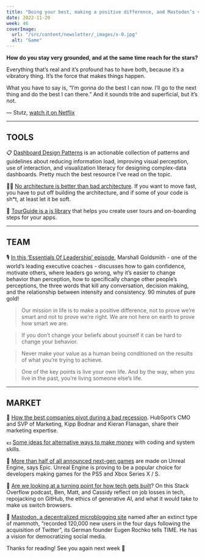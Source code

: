 ```yaml
---
title: "Doing your best, making a positive difference, and Mastodon’s vision"
date: 2022-11-20
week: 46
coverImage:
  url: "/src/content/newsletter/_images/x-0.jpg"
  alt: "Game"
---
```


**How do you stay very grounded, and at the same time reach for the stars?**

Everything that’s real and it’s profound has to have both, because it’s a vibratory thing. It’s the force that makes things happen.

What you have to say is, “I’m gonna do the best I can now. I’ll go to the next thing and do the best I can there.” And it sounds trite and superficial, but it’s not.

— Stutz, [watch it on Netflix](https://www.netflix.com/browse?jbv=81387962)

---

## TOOLS

📋 [Dashboard Design Patterns](https://dashboarddesignpatterns.github.io/) is an actionable collection of patterns and guidelines about reducing information load, improving visual perception, use of interaction, and visualization literacy for designing complex-data dashboards. Pretty much the best resource I've read on the topic.

👨‍💻 [No architecture is better than bad architecture](https://rogovoy.me/blog/no-architecture?utm_source=makersmansion). If you want to move fast, you have to put off building the architecture, and if some of your code is sh\*t, at least let it be soft.

🖖 [TourGuide is a js library](https://github.com/sjmc11/tourguide-js) that helps you create user tours and on-boarding steps for your apps.

---

## TEAM

🎙️ [In this ‘Essentials Of Leadership’ episode](https://www.youtube.com/watch?v=LFhyL4pqqc8), Marshall Goldsmith - one of the world’s leading executive coaches - discusses how to gain confidence, motivate others, where leaders go wrong, why it’s easier to change behavior than perception, how to specifically change other people’s perceptions, the three words that kill any conversation, decision making, and the relationship between intensity and consistency. 90 minutes of pure gold!

> Our mission in life is to make a positive difference, not to prove we’re smart and not to prove we’re right. We are not here on earth to prove how smart we are.

> If you don’t change your beliefs about yourself it can be hard to change your behavior.

> Never make your value as a human being conditioned on the results of what you’re trying to achieve.

> One of the key points is live your own life. And by the way, when you live in the past, you’re living someone else’s life.

---

## MARKET

🎥 [How the best companies pivot during a bad recession](https://www.youtube.com/watch?v=MTypPo4T6t0). HubSpot’s CMO and SVP of Marketing, Kipp Bodnar and Kieran Flanagan, share their marketing expertise.

💶 [Some ideas for alternative ways to make money](https://news.ycombinator.com/item?id=33619650) with coding and system skills.

👾 [More than half of all announced next-gen games](https://www.theverge.com/2022/11/15/23454055/epic-games-unreal-engine-ps5-xbox-series-x-s-next-gen-game) are made on Unreal Engine, says Epic. Unreal Engine is proving to be a popular choice for developers making games for the PS5 and Xbox Series X / S.

👀 [Are we looking at a turning point for how tech gets built](https://stackoverflow.blog/2022/11/11/another-hard-week-of-layoffs-in-tech-ep-505/)? On this Stack Overflow podcast, Ben, Matt, and Cassidy reflect on job losses in tech, repojacking on GitHub, the ethics of generative AI, and what it would take to make us switch browsers.

🧐 [Mastodon, a decentralized microblogging site](https://time.com/6229230/mastodon-eugen-rochko-interview/) named after an extinct type of mammoth, “recorded 120,000 new users in the four days following the acquisition of Twitter”, its German founder Eugen Rochko tells TIME. He has a vision for democratizing social media.

Thanks for reading! See you again next week 🫶
